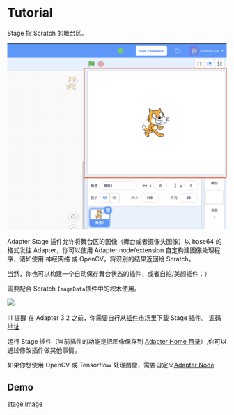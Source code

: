 # Tutorial

Stage 指 Scratch 的舞台区。

![](/img/307a089f4fc36348702fe4d98958ce30.png)

Adapter Stage 插件允许将舞台区的图像（舞台或者摄像头图像）以 base64 的格式发往 Adapter，你可以使用 Adapter node/extension 自定构建图像处理程序，诸如使用 神经网络 或 OpenCV，将识别的结果返回给 Scratch。

当然，你也可以构建一个自动保存舞台状态的插件，或者自拍/美颜插件：）

需要配合 Scratch `ImageData`插件中的积木使用。

![](/img/2836c967559229322131a9e994056b53.png)

!!! 提醒
    在 Adapter 3.2 之前，你需要自行从[插件市场](/extension_guide/extension_market/s)里下载 Stage 插件。 [源码地址](https://github.com/CodeLabClub/codelab_adapter_extensions/blob/master/extensions_v3/extension_stage.py)

运行 Stage 插件（当前插件的功能是把图像保存到 [Adapter Home 目录](/user_guide/FAQ/#adapter)）,你可以通过修改插件做其他事情。

如果你想使用 OpenCV 或 Tensorflow 处理图像，需要自定义[Adapter Node](/dev_guide/Adapter-Node/)

## Demo
[stage image](https://scratch-beta.codelab.club?sb3url=https://adapter.codelab.club/sb3/stage_image.sb3)
